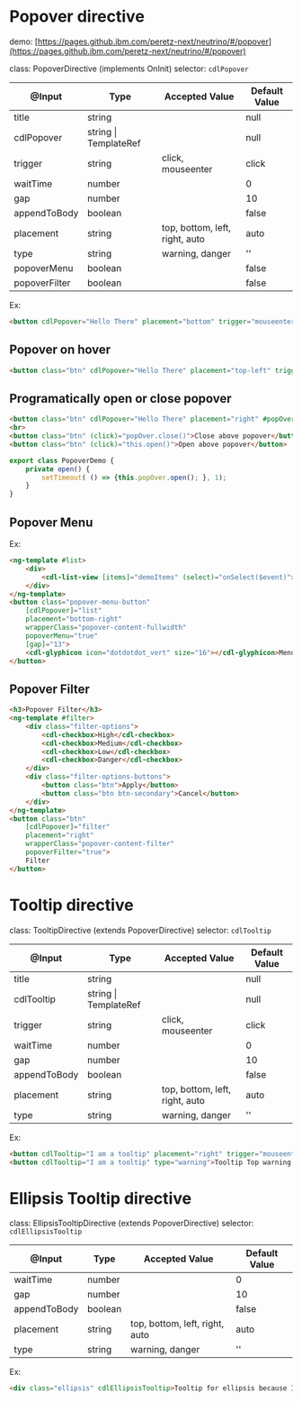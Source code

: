 # Popover directive

demo: [https://pages.github.ibm.com/peretz-next/neutrino/#/popover](https://pages.github.ibm.com/peretz-next/neutrino/#/popover)

class: PopoverDirective (implements OnInit)
selector: `cdlPopover`

| @Input        | Type                       | Accepted Value                 | Default Value |
| ---------     | -------------------------- | ------------------------------ | ------------- |
| title         | string                     |                                | null          |
| cdlPopover    | string \| TemplateRef<any> |                                | null          |
| trigger       | string                     | click, mouseenter              | click         |
| waitTime      | number                     |                                | 0             |
| gap           | number                     |                                | 10            |
| appendToBody  | boolean                    |                                | false         |
| placement     | string                     | top, bottom, left, right, auto | auto          |
| type          | string                     | warning, danger                | ''            |
| popoverMenu   | boolean                    |                                | false         |
| popoverFilter | boolean                    |                                | false         |


Ex:
```html
<button cdlPopover="Hello There" placement="bottom" trigger="mouseenter">Pop over</button>
```

## Popover on hover

```html
<button class="btn" cdlPopover="Hello There" placement="top-left" trigger="mouseenter">Pop over</button>
```

## Programatically open or close popover

```html
<button class="btn" cdlPopover="Hello There" placement="right" #popOver="cdlPopover">Pop over right</button>
<br>
<button class="btn" (click)="popOver.close()">Close above popover</button>
<button class="btn" (click)="this.open()">Open above popover</button>
```

```ts
export class PopoverDemo {
	private open() {
		setTimeout( () => {this.popOver.open(); }, 1);
	}
}
```

## Popover Menu

Ex:
```html
<ng-template #list>
	<div>
		<cdl-list-view [items]="demoItems" (select)="onSelect($event)"></cdl-list-view>
	</div>
</ng-template>
<button class="popover-menu-button"
	[cdlPopover]="list"
	placement="bottom-right"
	wrapperClass="popover-content-fullwidth"
	popoverMenu="true"
	[gap]="13">
	<cdl-glyphicon icon="dotdotdot_vert" size="16"></cdl-glyphicon>Menu
</button>
```

## Popover Filter

```html
<h3>Popover Filter</h3>
<ng-template #filter>
	<div class="filter-options">
		<cdl-checkbox>High</cdl-checkbox>
		<cdl-checkbox>Medium</cdl-checkbox>
		<cdl-checkbox>Low</cdl-checkbox>
		<cdl-checkbox>Danger</cdl-checkbox>
	</div>
	<div class="filter-options-buttons">
		<button class="btn">Apply</button>
		<button class="btn btn-secondary">Cancel</button>
	</div>
</ng-template>
<button class="btn"
	[cdlPopover]="filter"
	placement="right"
	wrapperClass="popover-content-filter"
	popoverFilter="true">
	Filter
</button>
```

# Tooltip directive

class: TooltipDirective (extends PopoverDirective)
selector: `cdlTooltip`

| @Input       | Type                       | Accepted Value                 | Default Value |
| ---------    | -------------------------- | ------------------------------ | ------------- |
| title        | string                     |                                | null          |
| cdlTooltip   | string \| TemplateRef<any> |                                | null          |
| trigger      | string                     | click, mouseenter              | click         |
| waitTime     | number                     |                                | 0             |
| gap          | number                     |                                | 10            |
| appendToBody | boolean                    |                                | false         |
| placement    | string                     | top, bottom, left, right, auto | auto          |
| type         | string                     | warning, danger                | ''            |


Ex:
```html
<button cdlTooltip="I am a tooltip" placement="right" trigger="mouseenter" type="danger">Tooltip Right</button>
<button cdlTooltip="I am a tooltip" type="warning">Tooltip Top warning on click</button>
```


# Ellipsis Tooltip directive

class: EllipsisTooltipDirective (extends PopoverDirective)
selector: `cdlEllipsisTooltip`

| @Input       | Type                       | Accepted Value                 | Default Value |
| ---------    | -------------------------- | ------------------------------ | ------------- |
| waitTime     | number                     |                                | 0             |
| gap          | number                     |                                | 10            |
| appendToBody | boolean                    |                                | false         |
| placement    | string                     | top, bottom, left, right, auto | auto          |
| type         | string                     | warning, danger                | ''            |


Ex:
```html
<div class="ellipsis" cdlEllipsisTooltip>Tooltip for ellipsis because I can and I am really really long</div>
```
